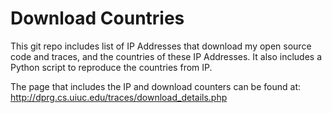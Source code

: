 # Download Countries

This git repo includes list of IP Addresses that download my open source code and traces, and the countries of these IP Addresses. It also includes a Python script to reproduce the countries from IP.

The page that includes the IP and download counters can be found at: http://dprg.cs.uiuc.edu/traces/download_details.php

